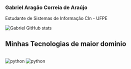 ### Gabriel Aragão Correia de Araújo
Estudante de Sistemas de Informação CIn - UFPE

![Gabriel GitHub stats](https://github-readme-stats.vercel.app/api?username=gabrielaragao01&show_icons=true&theme=dracula)

## Minhas Tecnologias de maior domínio
<div style="display: invisible_block"><br/>
  <img align="cente" alt="python" src="https://img.shields.io/badge/Python-3776AB?style=for-the-badge&logo=python&logoColor=white" />
  <img align="cente" alt="python" src="https://img.shields.io/badge/C-00599C?style=for-the-badge&logo=c&logoColor=white" />
</div><br/>


